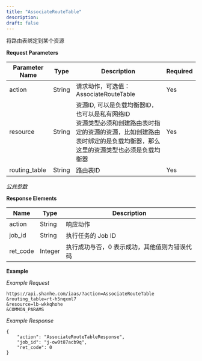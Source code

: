 ```yaml
---
title: "AssociateRouteTable"
description: 
draft: false
---
```




将路由表绑定到某个资源

**Request Parameters**

| Parameter Name | Type | Description | Required |
| --- | --- | --- | --- |
| action | String | 请求动作，可选值：AssociateRouteTable | Yes |
| resource | String | 资源ID, 可以是负载均衡器ID，也可以是私有网络ID <br> 资源类型必须和创建路由表时指定的资源的资源，比如创建路由表时绑定的是负载均衡器，那么这里的资源类型也必须是负载均衡器 | Yes |
| routing_table | String | 路由表ID | Yes |

[_公共参数_](../../../parameters/)

**Response Elements**

| Name | Type | Description |
| --- | --- | --- |
| action | String | 响应动作 |
| job_id | String | 执行任务的 Job ID |
| ret_code | Integer | 执行成功与否，0 表示成功，其他值则为错误代码 |

**Example**

_Example Request_

```
https://api.shanhe.com/iaas/?action=AssociateRouteTable
&routing_table=rt-h5nqxml7
&resource=lb-wkkqhohe
&COMMON_PARAMS
```

_Example Response_

```
{
	"action": "AssociateRouteTableResponse",
	"job_id": "j-ow0t87acb9q",
	"ret_code": 0
}
```
